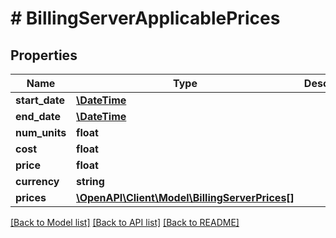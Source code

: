 # # BillingServerApplicablePrices

## Properties

Name | Type | Description | Notes
------------ | ------------- | ------------- | -------------
**start_date** | [**\DateTime**](\DateTime.md) |  | [optional]
**end_date** | [**\DateTime**](\DateTime.md) |  | [optional]
**num_units** | **float** |  | [optional]
**cost** | **float** |  | [optional]
**price** | **float** |  | [optional]
**currency** | **string** |  | [optional]
**prices** | [**\OpenAPI\Client\Model\BillingServerPrices[]**](BillingServerPrices.md) |  | [optional]

[[Back to Model list]](../../README.md#models) [[Back to API list]](../../README.md#endpoints) [[Back to README]](../../README.md)
